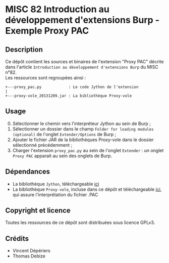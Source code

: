MISC 82 Introduction au développement d'extensions Burp - Exemple Proxy PAC
==================================================================================

Description
-----------
Ce dépôt contient les sources et binaires de l'extension "Proxy PAC" décrite dans l'article `Introduction au développement d'extensions Burp` du MISC n°82.  
Les ressources sont regroupées ainsi :
```
+---proxy_pac.py			: Le code Jython de l'extension
|
+---proxy-vole_20131209.jar	: La bibliothèque Proxy-vole
```


Usage
-----
0. Sélectionner le chemin vers l'interpréteur Jython au sein de Burp ; 
1. Sélectionner un dossier dans le champ `Folder for loading modules (optional)` de l'onglet `Extender/Options` de Burp ;
2. Ajouter le fichier JAR de la bibliothèques Proxy-vole dans le dossier sélectionné précédemment ;
3. Charger l'extension `proxy_pac.py` au sein de l'onglet `Extender` : un onglet `Proxy PAC` apparait au sein des onglets de Burp.


Dépendances
-----------
* La bibliothèque `Jython`, téléchargeable [ici](http://search.maven.org/remotecontent?filepath=org/python/jython-standalone/2.7.0/jython-standalone-2.7.0.jar)
* La bibliothèque `Proxy-vole`, incluse dans ce dépôt et téléchargeable [ici](https://code.google.com/p/proxy-vole), qui assure l'interprétation du fichier .PAC


Copyright et licence
---------------------
Toutes les ressources de ce dépôt sont distribuées sous licence GPLv3.


Crédits
-------
* Vincent Dépériers
* Thomas Debize
